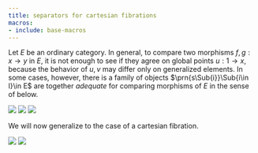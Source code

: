 ```yaml
---
title: separators for cartesian fibrations
macros:
- include: base-macros
---
```


Let $E$ be an ordinary category. In general,
to compare two morphisms $f,g:x\to y$ in $E$, it is not enough to see if they
agree on global points $u:1\to x$, because the behavior of $u,v$ may differ
only on generalized elements. In some cases, however, there is a family of
objects $\prn{s\Sub{i}}\Sub{i\in I}\in E$ are together *adequate* for comparing
morphisms of $E$ in the sense of [](frct-002G) below.

![](frct-002G)
![](frct-003L)
![](frct-002F)

We will now generalize [](frct-002G) to the case of a cartesian fibration.

![](frct-002I)
![](frct-002H)
